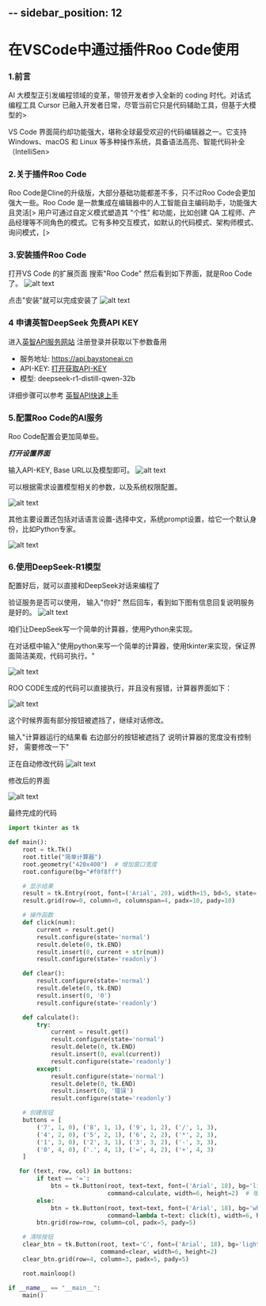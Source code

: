 --
sidebar_position: 12
---
# 在VSCode中通过插件Roo Code使用



### 1.前言

AI 大模型正引发编程领域的变革，带领开发者步入全新的 coding 时代。对话式编程工具 Cursor 已融入开发者日常，尽管当前它只是代码辅助工具，但基于大模型的>

VS Code 界面简约却功能强大，堪称全球最受欢迎的代码编辑器之一。它支持 Windows、macOS 和 Linux 等多种操作系统，具备语法高亮、智能代码补全（IntelliSen>


### 2.关于插件Roo Code 


Roo Code是Cline的升级版，大部分基础功能都差不多，只不过Roo Code会更加强大一些。Roo Code 是一款集成在编辑器中的人工智能自主编码助手，功能强大且灵活[>
用户可通过自定义模式塑造其 “个性” 和功能，比如创建 QA 工程师、产品经理等不同角色的模式。它有多种交互模式，如默认的代码模式、架构师模式、询问模式，[>


### 3.安装插件Roo Code 

打开VS Code 的扩展页面 搜索"Roo Code"
然后看到如下界面，就是Roo Code了。
![alt text](./img/roo-1.png)

点击"安装"就可以完成安装了
![alt text](./img/roo-2.png)

### 4 申请英智DeepSeek 免费API KEY

进入[英智API服务网站](https://api.baystoneai.com) 注册登录并获取以下参数备用

- 服务地址: https://api.baystoneai.cn
- API-KEY: [打开获取API-KEY](https://api.baystoneai.com/manager/apiKey)
- 模型: deepseek-r1-distill-qwen-32b

详细步骤可以参考 [英智API快速上手](https://dsdocs.baystoneai.com/docs/start-use/quickstart)


### 5.配置Roo Code的AI服务

Roo Code配置会更加简单些。

***打开设置界面***

输入API-KEY, Base URL以及模型即可。
![alt text](./img/roo-3.png)

可以根据需求设置模型相关的参数，以及系统权限配置。

![alt text](./img/roo-4.png)

其他主要设置还包括对话语言设置-选择中文，系统prompt设置，给它一个默认身份，比如Python专家。

![alt text](./img/roo-5.png)


### 6.使用DeepSeek-R1模型

配置好后，就可以直接和DeepSeek对话来编程了

验证服务是否可以使用， 输入"你好" 然后回车，看到如下图有信息回复说明服务是好的。
![alt text](./img/roo-6.png)

咱们让DeepSeek写一个简单的计算器，使用Python来实现。

在对话框中输入"使用python来写一个简单的计算器，使用tkinter来实现，保证界面简洁美观，代码可执行。"

![alt text](./img/roo-7.png)


ROO CODE生成的代码可以直接执行，并且没有报错，计算器界面如下：

![alt text](./img/roo-8.png)

这个时候界面有部分按钮被遮挡了，继续对话修改。

输入"计算器运行的结果看 右边部分的按钮被遮挡了 说明计算器的宽度没有控制好， 需要修改一下"

正在自动修改代码
![alt text](./img/roo-9.png)

修改后的界面

![alt text](./img/roo-10.png)

最终完成的代码
```python
import tkinter as tk

def main():
    root = tk.Tk()
    root.title("简单计算器")
    root.geometry("420x400")  # 增加窗口宽度
    root.configure(bg="#f0f8ff")

    # 显示结果
    result = tk.Entry(root, font=('Arial', 20), width=15, bd=5, state='readonly')
    result.grid(row=0, column=0, columnspan=4, padx=10, pady=10)

    # 操作函数
    def click(num):
        current = result.get()
        result.configure(state='normal')
        result.delete(0, tk.END)
        result.insert(0, current + str(num))
        result.configure(state='readonly')

    def clear():
        result.configure(state='normal')
        result.delete(0, tk.END)
        result.insert(0, '0')
        result.configure(state='readonly')

    def calculate():
        try:
            current = result.get()
            result.configure(state='normal')
            result.delete(0, tk.END)
            result.insert(0, eval(current))
            result.configure(state='readonly')
        except:
            result.configure(state='normal')
            result.delete(0, tk.END)
            result.insert(0, '错误')
            result.configure(state='readonly')

    # 创建按钮
    buttons = [
        ('7', 1, 0), ('8', 1, 1), ('9', 1, 2), ('/', 1, 3),
        ('4', 2, 0), ('5', 2, 1), ('6', 2, 2), ('*', 2, 3),
        ('1', 3, 0), ('2', 3, 1), ('3', 3, 2), ('-', 3, 3),
        ('0', 4, 0), ('.', 4, 1), ('=', 4, 2), ('+', 4, 3)
    ]

   for (text, row, col) in buttons:
        if text == '=':
            btn = tk.Button(root, text=text, font=('Arial', 18), bg='lightblue', 
                            command=calculate, width=6, height=2)  # 增加按钮宽度
        else:
            btn = tk.Button(root, text=text, font=('Arial', 18), bg='white', 
                            command=lambda t=text: click(t), width=6, height=2)  # 增加按钮宽度
        btn.grid(row=row, column=col, padx=5, pady=5)

    # 清除按钮
    clear_btn = tk.Button(root, text='C', font=('Arial', 18), bg='lightblue', 
                          command=clear, width=6, height=2)
    clear_btn.grid(row=4, column=3, padx=5, pady=5)

    root.mainloop()

if __name__ == "__main__":
    main()
```


